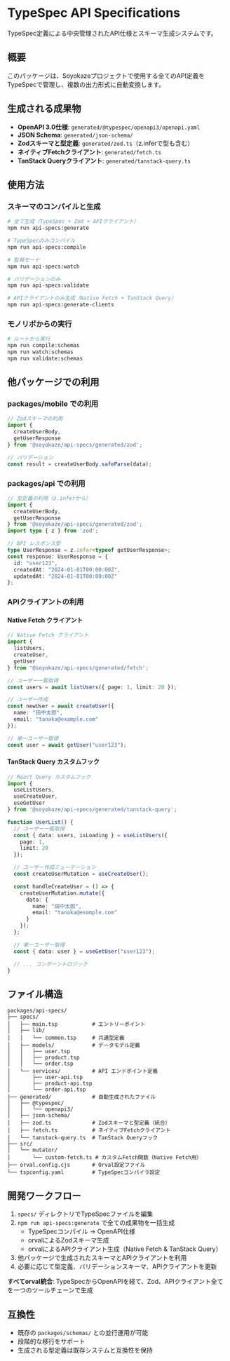 # TypeSpec API Specifications

TypeSpec定義による中央管理されたAPI仕様とスキーマ生成システムです。

## 概要

このパッケージは、Soyokazeプロジェクトで使用する全てのAPI定義をTypeSpecで管理し、複数の出力形式に自動変換します。

## 生成される成果物

- **OpenAPI 3.0仕様**: `generated/@typespec/openapi3/openapi.yaml`
- **JSON Schema**: `generated/json-schema/`
- **Zodスキーマと型定義**: `generated/zod.ts`（z.inferで型も含む）
- **ネイティブFetchクライアント**: `generated/fetch.ts`
- **TanStack Queryクライアント**: `generated/tanstack-query.ts`

## 使用方法

### スキーマのコンパイルと生成

```bash
# 全て生成（TypeSpec + Zod + APIクライアント）
npm run api-specs:generate

# TypeSpecのみコンパイル
npm run api-specs:compile

# 監視モード
npm run api-specs:watch

# バリデーションのみ
npm run api-specs:validate

# APIクライアントのみ生成（Native Fetch + TanStack Query）
npm run api-specs:generate-clients
```

### モノリポからの実行

```bash
# ルートから実行
npm run compile:schemas
npm run watch:schemas
npm run validate:schemas
```

## 他パッケージでの利用

### packages/mobile での利用

```typescript
// Zodスキーマの利用
import { 
  createUserBody,
  getUserResponse 
} from '@soyokaze/api-specs/generated/zod';

// バリデーション
const result = createUserBody.safeParse(data);
```

### packages/api での利用

```typescript
// 型定義の利用（z.inferから）
import { 
  createUserBody,
  getUserResponse
} from '@soyokaze/api-specs/generated/zod';
import type { z } from 'zod';

// API レスポンス型
type UserResponse = z.infer<typeof getUserResponse>;
const response: UserResponse = {
  id: "user123",
  createdAt: "2024-01-01T00:00:00Z",
  updatedAt: "2024-01-01T00:00:00Z"
};
```

### APIクライアントの利用

#### Native Fetch クライアント

```typescript
// Native Fetch クライアント
import { 
  listUsers, 
  createUser, 
  getUser 
} from '@soyokaze/api-specs/generated/fetch';

// ユーザー一覧取得
const users = await listUsers({ page: 1, limit: 20 });

// ユーザー作成
const newUser = await createUser({
  name: "田中太郎",
  email: "tanaka@example.com"
});

// 単一ユーザー取得
const user = await getUser("user123");
```

#### TanStack Query カスタムフック

```typescript
// React Query カスタムフック
import { 
  useListUsers, 
  useCreateUser, 
  useGetUser 
} from '@soyokaze/api-specs/generated/tanstack-query';

function UserList() {
  // ユーザー一覧取得
  const { data: users, isLoading } = useListUsers({ 
    page: 1, 
    limit: 20 
  });

  // ユーザー作成ミューテーション
  const createUserMutation = useCreateUser();

  const handleCreateUser = () => {
    createUserMutation.mutate({
      data: {
        name: "田中太郎",
        email: "tanaka@example.com"
      }
    });
  };

  // 単一ユーザー取得
  const { data: user } = useGetUser("user123");

  // ... コンポーントロジック
}
```

## ファイル構造

```
packages/api-specs/
├── specs/
│   ├── main.tsp           # エントリーポイント
│   ├── lib/
│   │   └── common.tsp     # 共通型定義
│   ├── models/            # データモデル定義
│   │   ├── user.tsp
│   │   ├── product.tsp
│   │   └── order.tsp
│   └── services/          # API エンドポイント定義
│       ├── user-api.tsp
│       ├── product-api.tsp
│       └── order-api.tsp
├── generated/             # 自動生成されたファイル
│   ├── @typespec/
│   │   └── openapi3/
│   ├── json-schema/
│   ├── zod.ts             # Zodスキーマと型定義（統合）
│   ├── fetch.ts           # ネイティブFetchクライアント
│   └── tanstack-query.ts  # TanStack Queryフック
├── src/
│   └── mutator/
│       └── custom-fetch.ts # カスタムFetch関数（Native Fetch用）
├── orval.config.cjs       # Orval設定ファイル
└── tspconfig.yaml         # TypeSpecコンパイラ設定
```

## 開発ワークフロー

1. `specs/` ディレクトリでTypeSpecファイルを編集
2. `npm run api-specs:generate` で全ての成果物を一括生成
   - TypeSpecコンパイル → OpenAPI仕様
   - orvalによるZodスキーマ生成
   - orvalによるAPIクライアント生成（Native Fetch & TanStack Query）
3. 他パッケージで生成されたスキーマとAPIクライアントを利用
4. 必要に応じて型定義、バリデーションスキーマ、APIクライアントを更新

**すべてorval統合**: TypeSpecからOpenAPIを経て、Zod、APIクライアント全てを一つのツールチェーンで生成

## 互換性

- 既存の `packages/schemas/` との並行運用が可能
- 段階的な移行をサポート
- 生成される型定義は既存システムと互換性を保持